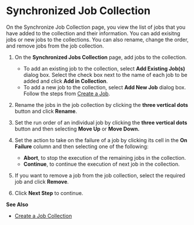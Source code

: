 # Synchronized Job Collection

On the Synchronize Job Collection page, you view the list of jobs that you have added to the
collection and their information. You can add exisitng jobs or new jobs to the collections. You can
also rename, change the order, and remove jobs from the job collection.

1. On the **Synchronized Jobs Collection** page, add jobs to the collection.

   - To add an existing job to the collection, select **Add Existing Job(s)** dialog box. Select
     the check box next to the name of each job to be added and click **Add in Collection**.
   - To add a new job to the collection, select **Add New Job** dialog box. Follow the steps from
     [Create a Job](/docs/directorymanager/11.0/directorymanager/portal/synchronize/job/create.md).

2. Rename the jobs in the job collection by clicking the **three vertical dots** button and click
   **Rename**.
3. Set the run order of an individual job by clicking the **three vertical dots** button and then
   selecting **Move Up** or **Move Down.**
4. Set the action to take on the failure of a job by clicking its cell in the **On Failure** column
   and then selecting one of the following:

   - **Abort**, to stop the execution of the remaining jobs in the collection.
   - **Continue**, to continue the execution of next job in the collection.

5. If you want to remove a job from the job collection, select the required job and click
   **Remove**.
6. Click **Next Step** to continue.

**See Also**

- [Create a Job Collection ](/docs/directorymanager/11.0/directorymanager/portal/synchronize/collection/create.md)
